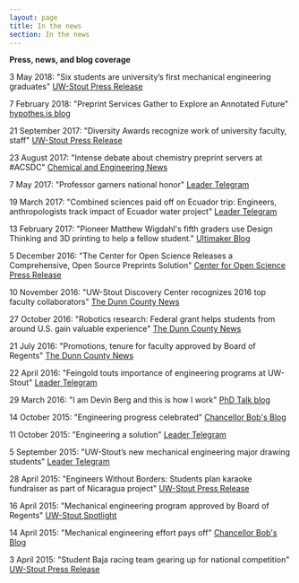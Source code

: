 ```yaml
---
layout: page
title: In the news
section: In the news
---
```


<strong>Press, news, and blog coverage</strong>

3 May 2018: "Six students are university’s first mechanical engineering graduates" <a href="https://www.uwstout.edu/about-us/news-center/six-students-are-universitys-first-mechanical-engineering-graduates-0" target="_blank">UW-Stout Press Release</a>

7 February 2018: "Preprint Services Gather to Explore an Annotated Future" <a href="https://web.hypothes.is/blog/preprint-services-gather-to-explore-an-annotated-future/" target="_blank">hypothes.is blog</a>

21 September 2017: "Diversity Awards recognize work of university faculty, staff" <a href="https://www.uwstout.edu/about-us/news-center/diversity-awards-recognize-work-university-faculty-staff" target="_blank">UW-Stout Press Release</a>

23 August 2017: "Intense debate about chemistry preprint servers at #ACSDC" <a href="http://acsmeetings.cenmag.org/debate-chemistry-preprint-servers-chemarxiv-at-acsdc/" target="_blank">Chemical and Engineering News</a>

7 May 2017: "Professor garners national honor" <a href="http://www.leadertelegram.com/Features/On-Campus/2017/05/07/Professor-garners-national-honor.html" target="_blank">Leader Telegram</a>

19 March 2017: "Combined sciences paid off on Ecuador trip: Engineers, anthropologists track impact of Ecuador water project" <a href="http://www.leadertelegram.com/Features/On-Campus/2017/03/19/Combined-sciences.html" target="_blank">Leader Telegram</a>

13 February 2017: "Pioneer Matthew Wigdahl's fifth graders use Design Thinking and 3D printing to help a fellow student." <a href="https://ultimaker.com/en/blog/36720-swivel-spoon-modification" target="_blank">Ultimaker Blog</a>

5 December 2016: "The Center for Open Science Releases a Comprehensive, Open Source Preprints Solution" <a href="https://cos.io/about/news/center-open-science-releases-comprehensive-open-source-preprints-solution/" target="_blank">Center for Open Science Press Release</a>

10 November 2016: "UW-Stout Discovery Center recognizes 2016 top faculty collaborators" <a href="http://chippewa.com/dunnconnect/news/local/uw-stout-discovery-center-recognizes-top-faculty-collaborators/article_8e387fe1-7f6c-5495-ab56-0a33dd8f3962.html" target="_blank">The Dunn County News</a>

27 October 2016: "Robotics research: Federal grant helps students from around U.S. gain valuable experience" <a href="http://chippewa.com/dunnconnect/news/local/robotics-research/article_75c25df9-c1fb-588d-976b-d3883d04a1cd.html" target="_blank">The Dunn County News</a>

21 July 2016: "Promotions, tenure for faculty approved by Board of Regents" <a href="http://chippewa.com/dunnconnect/variety/education/promotions-tenure-for-faculty-approved-by-board-of-regents/article_6ab8afb4-3774-5e73-a436-b190e4e8509e.html" target="_blank">The Dunn County News</a>

22 April 2016: "Feingold touts importance of engineering programs at UW-Stout" <a href="http://www.leadertelegram.com/News/Front-Page/2016/04/22/Feingold-touts-importance-of-engineering-programs.html" target="_blank">Leader Telegram</a>

29 March 2016: "I am Devin Berg and this is how I work" <a href="http://phdtalk.blogspot.com/2016/03/i-am-devin-berg-and-this-is-how-i-work.html" target="_blank">PhD Talk blog</a>

14 October 2015: "Engineering progress celebrated" <a href="https://chancellorbobsblog.com/2015/10/14/engineering-progress-celebrated-staff-honored-and-a-successful-fall-career-conference/" target="_blank">Chancellor Bob's Blog</a>

11 October 2015: "Engineering a solution" <a href="http://www.leadertelegram.com/Features/On-Campus/2015/10/11/Engineering-a-solution.html" target="_blank">Leader Telegram</a>

5 September 2015: "UW-Stout’s new mechanical engineering major drawing students" <a href="http://www.leadertelegram.com/News/Front-Page/2015/09/06/UW-Stout-s-new-mechanical-engineering-major-drawing-students.html" target="_blank">Leader Telegram</a>

28 April 2015: "Engineers Without Borders: Students plan karaoke fundraiser as part of Nicaragua project" <a href="http://www.uwstout.edu/news/articles/Students-plan-karaoke-fundraiser-as-part-of-Nicaragua-project.cfm" target="_blank">UW-Stout Press Release</a>

16 April 2015: "Mechanical engineering program approved by Board of Regents" <a href="http://www.uwstout.edu/spotlight/bsme.cfm" target="_blank">UW-Stout Spotlight</a>

14 April 2015: "Mechanical engineering effort pays off" <a href="https://chancellorbobsblog.com/2015/04/14/a-great-two-days-mechanical-engineering-approved-and-taking-part-in-the-family-weekend-activities/" target="_blank">Chancellor Bob's Blog</a>

3 April 2015: "Student Baja racing team gearing up for national competition" <a href="http://www.uwstout.edu/news/articles/Student-Baja-racing-team-gearing-up-for-national-competition.cfm" target="_blank">UW-Stout Press Release</a>
